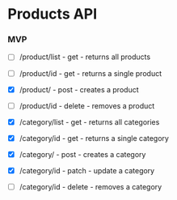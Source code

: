 # Products API

### MVP

-   [ ] /product/list - get - returns all products
-   [ ] /product/id - get - returns a single product
-   [x] /product/ - post - creates a product
-   [ ] /product/id - delete - removes a product

-   [x] /category/list - get - returns all categories
-   [x] /category/id - get - returns a single category
-   [x] /category/ - post - creates a category
-   [x] /category/id - patch - update a category
-   [ ] /category/id - delete - removes a category
